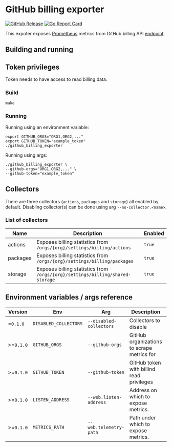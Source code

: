 # GitHub billing exporter

[![GitHub Release](https://img.shields.io/github/release/borisputerka/github_billing_exporter.svg?style=flat)](https://github.com/borisputerka/github_billing_exporter/releases)
[![Go Report Card](https://goreportcard.com/badge/github.com/borisputerka/github_billing_exporter)](https://goreportcard.com/report/github.com/borisputerka/github_billing_exporter)

This expoter exposes [Prometheus](https://prometheus.io/) metrics from GitHub billing API [endpoint](https://docs.github.com/en/free-pro-team@latest/rest/reference/billing).

## Building and running

## Token privileges

Token needs to have access to read billing data.

### Build

    make

### Running

Running using an environment variable:

    export GITHUB_ORGS="ORG1,ORG2,..."
    export GITHUB_TOKEN="example_token"
    ./github_billing_exporter

Running using args:

    ./github_billing_exporter \
    --github-orgs="ORG1,ORG2,..." \
    --github-token="example_token"

## Collectors

There are three collectors (`actions`, `packages` and `storage`) all enabled by default. Disabling collector(s) can be done using arg `--no-collector.<name>`.

### List of collectors

Name	 | Description									 | Enabled
---------|-------------------------------------------------------------------------------|--------
actions  | Exposes billing statistics from `/orgs/{org}/settings/billing/actions`	 | `true`
packages | Exposes billing statistics from `/orgs/{org}/settings/billing/packages`	 | `true`
storage  | Exposes billing statistics from `/orgs/{org}/settings/billing/shared-storage` | `true`

## Environment variables / args reference

Version    | Env		   | Arg		     | Description				  | Default
-----------|-----------------------|-------------------------|--------------------------------------------|---------
=`0.1.0`   | `DISABLED_COLLECTORS` | `--disabled-collectors` | Collectors to disable			  | `""`
\>=`0.1.0` | `GITHUB_ORGS`	   | `--github-orgs`	     | GitHub organizations to scrape metrics for | `""`
\>=`0.1.0` | `GITHUB_TOKEN`        | `--github-token`	     | GitHub token with billind read privileges  | `""`
\>=`0.1.0` | `LISTEN_ADDRESS`      | `--web.listen-address`  | Address on which to expose metrics.        | `:9776`
\>=`0.1.0` | `METRICS_PATH`	   | `--web.telemetry-path`  | Path under which to expose metrics.        | `/metrics`
